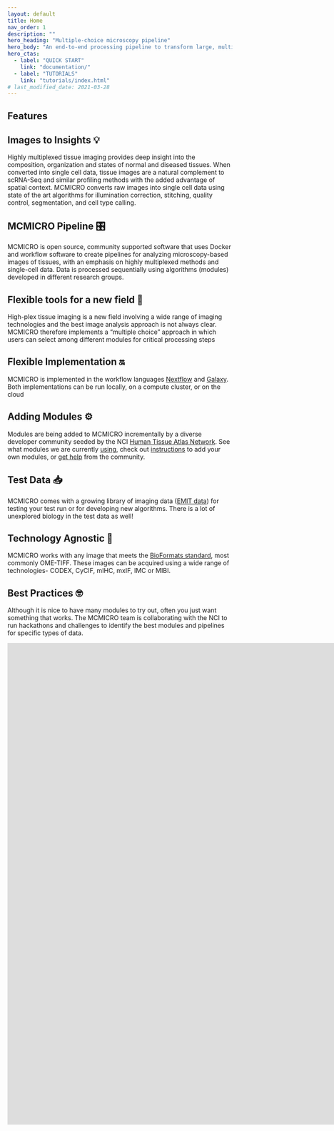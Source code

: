 ```yaml
---
layout: default
title: Home
nav_order: 1
description: ""
hero_heading: "Multiple-choice microscopy pipeline"
hero_body: "An end-to-end processing pipeline to transform large, multi-channel whole slide images into single-cell data. This site is a consolidated source of information on [MCMICRO](https://github.com/labsyspharm/mcmicro), documentation, roadmap, community and test data."
hero_ctas:
  - label: "QUICK START"
    link: "documentation/"
  - label: "TUTORIALS"
    link: "tutorials/index.html"
# last_modified_date: 2021-03-28
---
```


<!-- UIkit CSS -->
<link rel="stylesheet" href="https://cdn.jsdelivr.net/npm/uikit@3.6.22/dist/css/uikit.min.css" />


<h2 class="uk-heading-line uk-text-center uk-margin-medium-bottom uk-margin-large-top"><span>Features</span></h2>

<div class="uk-child-width-1-2@m uk-grid-small uk-grid-match uk-flex-center uk-margin-medium-bottom" uk-grid>
    <div>
        <div class="uk-card uk-card-default uk-card-body">
            <h2 class="uk-card-title">Images to Insights 💡</h2>
            <p>Highly multiplexed tissue imaging provides deep insight into the composition, organization and states of normal and diseased tissues. When converted into single cell data, tissue images are a natural complement to scRNA-Seq and similar profiling methods with the added advantage of spatial context. MCMICRO converts raw images into single cell data using state of the art algorithms for illumination correction, stitching, quality control, segmentation, and cell type calling.</p>
        </div>
    </div>
    <div>
        <div class="uk-card uk-card-default uk-card-body">
            <h2 class="uk-card-title">MCMICRO Pipeline 🎛️</h2>
            <p>MCMICRO is open source, community supported software that uses Docker and workflow software to create pipelines for analyzing microscopy-based images of tissues, with an emphasis on highly multiplexed methods and single-cell data. Data is processed sequentially using algorithms (modules) developed in different research groups.</p>
        </div>
    </div>
    <div>
        <div class="uk-card uk-card-default uk-card-body">
            <h2 class="uk-card-title">Flexible tools for a new field 🤝</h2>
            <p>High-plex tissue imaging is a new field involving a wide range of imaging technologies and the best image analysis approach is not always clear. MCMICRO therefore implements a “multiple choice” approach in which users can select among different modules for critical processing steps</p>
        </div>
    </div>
    <div>
        <div class="uk-card uk-card-default uk-card-body">
            <h2 class="uk-card-title">Flexible Implementation 🔛</h2>
            <p>MCMICRO is implemented in the workflow languages <a href="https://www.nextflow.io/">Nextflow</a> and <a href="https://galaxyproject.org/">Galaxy</a>. Both implementations can be run locally, on a compute cluster, or on the cloud</p>
        </div>
    </div>
    <div>
        <div class="uk-card uk-card-default uk-card-body">
            <h2 class="uk-card-title">Adding Modules ⚙️</h2>
            <p>Modules are being added to MCMICRO incrementally by a diverse developer
                community seeded by the NCI <a href="https://humantumoratlas.org/">Human Tissue Atlas Network</a>. See what modules we are
                currently <a href="roadmap/">using</a>, check out <a href="roadmap/adding.html">instructions</a> to add your own modules, or <a href="help.html">get help</a> from
the community.</p>
        </div>
    </div>
    <div>
        <div class="uk-card uk-card-default uk-card-body">
            <h2 class="uk-card-title">Test Data 📥</h2>
            <p>MCMICRO comes with a growing library of imaging data (<a href="datasets.html#exemplar-microscopy-images-of-tissues-emit">EMIT data</a>) for testing your test run or for developing new algorithms. There is a lot of unexplored biology in the test data as well!</p>
        </div>
    </div>
    <div>
        <div class="uk-card uk-card-default uk-card-body">
            <h2 class="uk-card-title">Technology Agnostic 🎩</h2>
            <p>MCMICRO works with any image that meets the <a href="https://www.openmicroscopy.org/bio-formats/">BioFormats standard</a>, most commonly OME-TIFF. These images can be acquired using a wide range of technologies- CODEX, CyCIF, mIHC, mxIF, IMC or MIBI.</p>
        </div>
    </div>
    <div>
        <div class="uk-card uk-card-default uk-card-body">
            <h2>Best Practices 🤓</h2>
            <p>Although it is nice to have many modules to try out, often you just want something that works. The MCMICRO team is collaborating with the NCI to run hackathons and challenges to identify the best modules and pipelines for specific types of data.</p>
        </div>
    </div>
</div>

<div class="uk-cover-container uk-margin-medium-bottom">
    <canvas width="1920" height="1080"></canvas>
    <iframe src="
    https://www.youtube.com/embed/DY_F-eG9nm4?fs=0&amp;iv_load_polocy=3&amp;modestbranding=1&amp;playsinline=1&amp;autoplay=1&amp;controls=0&amp;rel=0&amp;playlist=DY_F-eG9nm4&amp;loop=1" width="1920" height="1080" frameborder="0" uk-cover></iframe>
</div>
               

<!-- UIkit JS -->
<script src="https://cdn.jsdelivr.net/npm/uikit@3.6.22/dist/js/uikit.min.js"></script>
<script src="https://cdn.jsdelivr.net/npm/uikit@3.6.22/dist/js/uikit-icons.min.js"></script>
